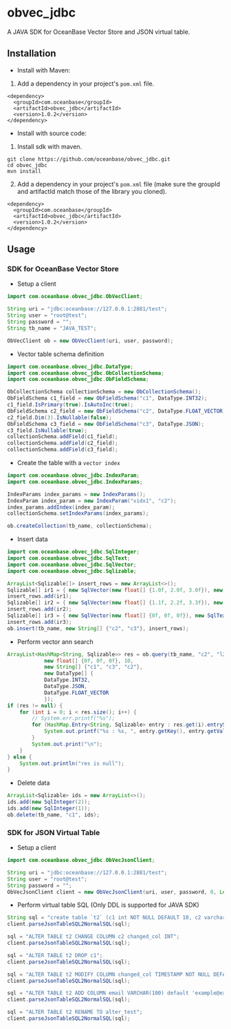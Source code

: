 # obvec_jdbc

A JAVA SDK for OceanBase Vector Store and JSON virtual table.

## Installation

- Install with Maven:

1. Add a dependency in your project's `pom.xml` file.

```
<dependency>
  <groupId>com.oceanbase</groupId>
  <artifactId>obvec_jdbc</artifactId>
  <version>1.0.2</version>
</dependency>
```

- Install with source code:

1. Install sdk with maven.  

```
git clone https://github.com/oceanbase/obvec_jdbc.git
cd obvec_jdbc
mvn install
```

2. Add a dependency in your project's `pom.xml` file (make sure the groupId and artifactId match those of the library you cloned).

```
<dependency>
  <groupId>com.oceanbase</groupId>
  <artifactId>obvec_jdbc</artifactId>
  <version>1.0.2</version>
</dependency>
```

## Usage

### SDK for OceanBase Vector Store

- Setup a client

```java
import com.oceanbase.obvec_jdbc.ObVecClient;

String uri = "jdbc:oceanbase://127.0.0.1:2881/test";
String user = "root@test";
String password = "";
String tb_name = "JAVA_TEST";

ObVecClient ob = new ObVecClient(uri, user, password);
```

- Vector table schema definition

```java
import com.oceanbase.obvec_jdbc.DataType;
import com.oceanbase.obvec_jdbc.ObCollectionSchema;
import com.oceanbase.obvec_jdbc.ObFieldSchema;

ObCollectionSchema collectionSchema = new ObCollectionSchema();
ObFieldSchema c1_field = new ObFieldSchema("c1", DataType.INT32);
c1_field.IsPrimary(true).IsAutoInc(true);
ObFieldSchema c2_field = new ObFieldSchema("c2", DataType.FLOAT_VECTOR);
c2_field.Dim(3).IsNullable(false);
ObFieldSchema c3_field = new ObFieldSchema("c3", DataType.JSON);
c3_field.IsNullable(true);
collectionSchema.addField(c1_field);
collectionSchema.addField(c2_field);
collectionSchema.addField(c3_field);
```

- Create the table with a `vector index`

```java
import com.oceanbase.obvec_jdbc.IndexParam;
import com.oceanbase.obvec_jdbc.IndexParams;

IndexParams index_params = new IndexParams();
IndexParam index_param = new IndexParam("vidx1", "c2");
index_params.addIndex(index_param);
collectionSchema.setIndexParams(index_params);

ob.createCollection(tb_name, collectionSchema);
```

- Insert data

```java
import com.oceanbase.obvec_jdbc.SqlInteger;
import com.oceanbase.obvec_jdbc.SqlText;
import com.oceanbase.obvec_jdbc.SqlVector;
import com.oceanbase.obvec_jdbc.Sqlizable;

ArrayList<Sqlizable[]> insert_rows = new ArrayList<>();
Sqlizable[] ir1 = { new SqlVector(new float[] {1.0f, 2.0f, 3.0f}), new SqlText("{\"doc\": \"oceanbase doc 1\"}") };
insert_rows.add(ir1);
Sqlizable[] ir2 = { new SqlVector(new float[] {1.1f, 2.2f, 3.3f}), new SqlText("{\"doc\": \"oceanbase doc 2\"}") };
insert_rows.add(ir2);
Sqlizable[] ir3 = { new SqlVector(new float[] {0f, 0f, 0f}), new SqlText("{\"doc\": \"oceanbase doc 3\"}") };
insert_rows.add(ir3);
ob.insert(tb_name, new String[] {"c2", "c3"}, insert_rows);
```

- Perform vector ann search

```java
ArrayList<HashMap<String, Sqlizable>> res = ob.query(tb_name, "c2", "l2", 
            new float[] {0f, 0f, 0f}, 10,
            new String[] {"c1", "c3", "c2"},
            new DataType[] {
            DataType.INT32,
            DataType.JSON,
            DataType.FLOAT_VECTOR
            });
if (res != null) {
    for (int i = 0; i < res.size(); i++) {
        // System.err.printf("%s");
        for (HashMap.Entry<String, Sqlizable> entry : res.get(i).entrySet()) {
            System.out.printf("%s : %s, ", entry.getKey(), entry.getValue().toString());
        }
        System.out.print("\n");
    }
} else {
    System.out.println("res is null");
}
```

- Delete data

```java
ArrayList<Sqlizable> ids = new ArrayList<>();
ids.add(new SqlInteger(2));
ids.add(new SqlInteger(1));
ob.delete(tb_name, "c1", ids);
```

### SDK for JSON Virtual Table

- Setup a client

```java
import com.oceanbase.obvec_jdbc.ObVecJsonClient;

String uri = "jdbc:oceanbase://127.0.0.1:2881/test";
String user = "root@test";
String password = "";
ObVecJsonClient client = new ObVecJsonClient(uri, user, password, 0, Level.INFO);
```

- Perform virtual table SQL (Only DDL is supported for JAVA SDK)

```java
String sql = "create table `t2` (c1 int NOT NULL DEFAULT 10, c2 varchar(30) DEFAULT 'ca', c3 varchar not null, c4 decimal(10, 2), c5 timestamp default current_timestamp);";
client.parseJsonTableSQL2NormalSQL(sql);

sql = "ALTER TABLE t2 CHANGE COLUMN c2 changed_col INT";
client.parseJsonTableSQL2NormalSQL(sql);

sql = "ALTER TABLE t2 DROP c1";
client.parseJsonTableSQL2NormalSQL(sql);

sql = "ALTER TABLE t2 MODIFY COLUMN changed_col TIMESTAMP NOT NULL DEFAULT current_timestamp";
client.parseJsonTableSQL2NormalSQL(sql);

sql = "ALTER TABLE t2 ADD COLUMN email VARCHAR(100) default 'example@example.com'";
client.parseJsonTableSQL2NormalSQL(sql);

sql = "ALTER TABLE t2 RENAME TO alter_test";
client.parseJsonTableSQL2NormalSQL(sql);
```
